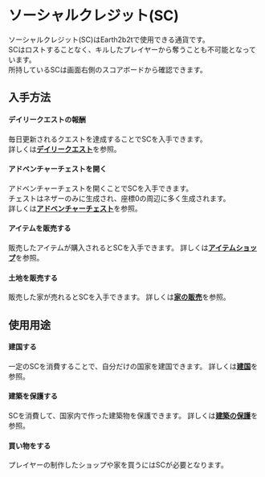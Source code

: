 # ソーシャルクレジット(SC)
ソーシャルクレジット(SC)はEarth2b2tで使用できる通貨です。  
SCはロストすることなく、キルしたプレイヤーから奪うことも不可能となっています。  
所持しているSCは画面右側のスコアボードから確認できます。

## 入手方法
#### デイリークエストの報酬  

毎日更新されるクエストを達成することでSCを入手できます。  
詳しくは[**デイリークエスト**](/guide/dailyquest)を参照。

#### アドベンチャーチェストを開く  

アドベンチャーチェストを開くことでSCを入手できます。  
チェストはネザーのみに生成され、座標0の周辺に多く生成されます。  
詳しくは[**アドベンチャーチェスト**](/guide/adventurechest)を参照。

#### アイテムを販売する

販売したアイテムが購入されるとSCを入手できます。
詳しくは[**アイテムショップ**](/guide/shop)を参照。

#### 土地を販売する

販売した家が売れるとSCを入手できます。
詳しくは[**家の販売**](/guide/homeshop)を参照。

## 使用用途
#### 建国する

一定のSCを消費することで、自分だけの国家を建国できます。
詳しくは[**建国**](/guide/nation)を参照。

#### 建築を保護する

SCを消費して、国家内で作った建築物を保護できます。
詳しくは[**建築の保護**](/guide/protection)を参照。

#### 買い物をする

プレイヤーの制作したショップや家を買うにはSCが必要となります。  
